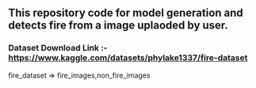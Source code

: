 ## This repository code for model generation and detects fire from a image uplaoded by user.

### Dataset Download Link :- https://www.kaggle.com/datasets/phylake1337/fire-dataset
fire_dataset => fire_images,non_fire_images
